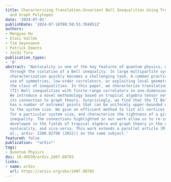 ```yaml
---
title: Characterizing Translation-Invariant Bell Inequalities Using Tropical Algebra
  and Graph Polytopes
date: '2024-07-01'
publishDate: '2024-07-16T08:50:53.784851Z'
authors:
- Mengyao Hu
- Eloïc Vallée
- Tim Seynnaeve
- Patrick Emonts
- Jordi Tura
publication_types:
- '0'
abstract: 'Nonlocality is one of the key features of quantum physics, which is revealed
  through the violation of a Bell inequality. In large multipartite systems, nonlocality
  characterization quickly becomes a challenging task. A common practice is to make
  use of symmetries, low-order correlators, or exploiting local geometries, to restrict
  the class of inequalities. In this paper, we characterize translation-invariant
  (TI) Bell inequalities with finite-range correlators in one-dimensional geometries.
  We introduce a novel methodology based on tropical algebra tensor networks and highlight
  its connection to graph theory. Surprisingly, we find that the TI Bell polytope
  has a number of extremal points that can be uniformly upper-bounded with respect
  to the system size. We give an efficient method to list all vertices of the polytope
  for a particular system size, and characterize the tightness of a given TI Bell
  inequality. The connections highlighted in our work allow us to re-interpret concepts
  developed in the fields of tropical algebra and graph theory in the context of Bell
  nonlocality, and vice-versa. This work extends a parallel article [M. Hu textitet
  al., arXiv: 2208.02798 (2022)] on the same subject.'
featured: false
publication: '*arXiv*'
tags:
- Quantum Physics
doi: 10.48550/arXiv.2407.08783
links:
- name: arXiv
  url: https://arxiv.org/abs/2407.08783
---
```



